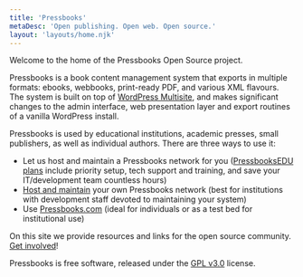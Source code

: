 ```yaml
---
title: 'Pressbooks'
metaDesc: 'Open publishing. Open web. Open source.'
layout: 'layouts/home.njk'
---
```


Welcome to the home of the Pressbooks Open Source project.

Pressbooks is a book content management system that exports in multiple formats: ebooks,
webbooks, print-ready PDF, and various XML flavours. The system is built on top of
[WordPress Multisite](https://wordpress.org/support/article/glossary/#multisite), and
makes significant changes to the admin interface, web presentation layer and export
routines of a vanilla WordPress install.

Pressbooks is used by educational institutions, academic presses, small publishers, as
well as individual authors. There are three ways to use it:

- Let us host and maintain a Pressbooks network for you
  ([PressbooksEDU plans](https://pressbooks.com/get-started/) include priority setup, tech
  support and training, and save your IT/development team countless hours)
- [Host and maintain](https://docs.pressbooks.org/installation/) your own Pressbooks
  network (best for institutions with development staff devoted to maintaining your
  system)
- Use [Pressbooks.com](https://pressbooks.com/self-publishers/) (ideal for individuals or
  as a test bed for institutional use)

On this site we provide resources and links for the open source community.
[Get involved](/support-pressbooks/#want-to-get-involved)!

Pressbooks is free software, released under the
[GPL v3.0](https://opensource.org/licenses/GPL-3.0) license.
